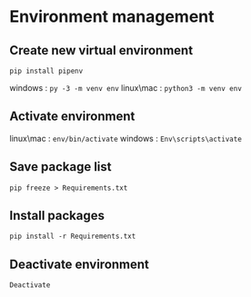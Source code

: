 # Environment management

## Create new virtual environment

`pip install pipenv`  

windows : `py -3 -m venv env`
linux\mac : `python3 -m venv env`

## Activate environment

linux\mac : `env/bin/activate`
windows : `Env\scripts\activate`

## Save package list

`pip freeze > Requirements.txt`

## Install packages

`pip install -r Requirements.txt`

## Deactivate environment

`Deactivate`